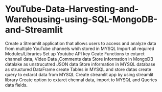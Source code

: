 # YouTube-Data-Harvesting-and-Warehousing-using-SQL-MongoDB-and-Streamlit
Create a Streamlit application that allows users to access and analyze data from multiple YouTube channels whih stored in MYSQL
Import all required Modules/Libraries
Set up Youtube API key
Ceate Functions to extarct channell data, Video Data ,Comments data
Store information in MongoDB datalake as unstrucutred JSON data
Store information in MYSQL database as structured DataFrame
create Tables in MYSQL and store datas
create query to extarct data from MYSQL
Create streamlit app by using streamlit library
Create option to extarct chennal data, import to MYSQL and Queries data fields.
